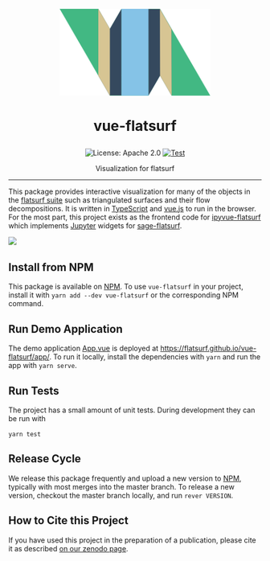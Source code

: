 <!--

TODO: This file was copied from vue-flatsurf and should be adapted.

-->

<p align="center">
    <img alt="logo" src="https://github.com/flatsurf/vue-flatsurf/raw/master/logo.svg?sanitize=true" width="300px">
</p>

<h1><p align="center">vue-flatsurf</p></h1>

<p align="center">
  <img src="https://img.shields.io/badge/License-Apache-blue.svg" alt="License: Apache 2.0">
  <a href="https://github.com/flatsurf/vue-flatsurf/actions/workflows/test.yml"><img src="https://github.com/flatsurf/vue-flatsurf/actions/workflows/test.yml/badge.svg" alt="Test"></a>
</p>

<p align="center">Visualization for flatsurf</p>
<hr>

This package provides interactive visualization for many of the objects in the [flatsurf suite](https://flatsurf.github.io) such as triangulated surfaces and their flow decompositions. It is written in [TypeScript](https://typescriptlang.org/) and [vue.js](https://vuejs.org) to run in the browser. For the most part, this project exists as the frontend code for [ipyvue-flatsurf](https://github.com/flatsurf/ipyvue-flatsurf) which implements [Jupyter](https://jupyter.org) widgets for [sage-flatsurf](https://github.com/flatsurf/sage-flatsurf).

<img src="demo/2-3-4-pullback.svg">

Install from NPM
----------------

This package is available on [NPM](npmjs.com/). To use `vue-flatsurf` in your project, install it with `yarn add --dev vue-flatsurf` or the corresponding NPM command.

Run Demo Application
--------------------

The demo application [App.vue](demo/App.vue) is deployed at https://flatsurf.github.io/vue-flatsurf/app/. To run it locally, install the dependencies with `yarn` and run the app with `yarn serve`.

Run Tests
---------

The project has a small amount of unit tests. During development they can be run with
```
yarn test
```

Release Cycle
-------------

We release this package frequently and upload a new version to [NPM](https://www.npmjs.com/package/vue-flatsurf), typically with most merges into the master branch. To release a new version, checkout the master branch locally, and run `rever VERSION`.

How to Cite this Project
------------------------

If you have used this project in the preparation of a publication, please cite
it as described [on our zenodo page](https://zenodo.org/record/5192364).
